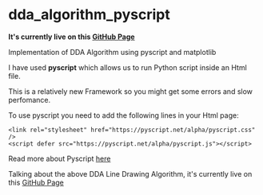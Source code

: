 # dda_algorithm_pyscript
**It's currently live on this [GitHub Page](https://ddaalgorith.netlify.app/)**

Implementation of DDA Algorithm using pyscript and matplotlib

I have used **pyscript** which allows us to run Python script inside an Html file.

This is a relatively new Framework so you might get some errors and slow perfomance. 

To use pyscript you need to add the following lines in your Html page:
```
<link rel="stylesheet" href="https://pyscript.net/alpha/pyscript.css" />
<script defer src="https://pyscript.net/alpha/pyscript.js"></script>
```
Read more about Pyscript [here](https://pyscript.net/)

Talking about the above DDA Line Drawing Algorithm, it's currently live on this [GitHub Page](https://ddaalgorith.netlify.app/)


